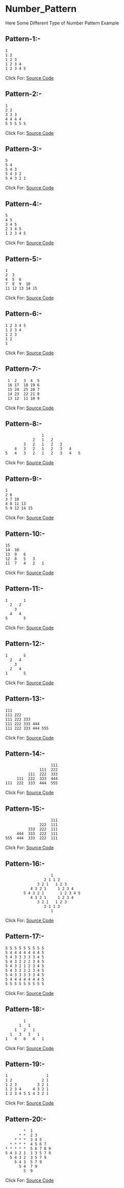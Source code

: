 # Number_Pattern

Here Some Different Type of Number Pattern Example

## Pattern-1:-    
    1    
    1 2   
    1 2 3  
    1 2 3 4  
    1 2 3 4 5

Click For: [Source Code](https://github.com/Mahendra710/Number_Pattern/blob/main/7.1-Number%20Pattern.py) 

## Pattern-2:-    
    1    
    2 2   
    3 3 3  
    4 4 4 4  
    5 5 5 5 5

Click For: [Source Code](https://github.com/Mahendra710/Number_Pattern/blob/main/7.2-Number%20Pattern.py)

## Pattern-3:-    
    5         
    5 4    
    5 4 3    
    5 4 3 2   
    5 4 3 2 1

Click For: [Source Code](https://github.com/Mahendra710/Number_Pattern/blob/main/7.3-Number%20Pattern.py)

## Pattern-4:-    
    5             
    4 5             
    3 4 5     
    2 3 4 5    
    1 2 3 4 5  

Click For: [Source Code](https://github.com/Mahendra710/Number_Pattern/blob/main/7.4-Number%20Pattern.py)

## Pattern-5:-    
    1       
    2  3       
    4  5  6      
    7  8  9  10         
    11 12 13 14 15
    
Click For: [Source Code](https://github.com/Mahendra710/Number_Pattern/blob/main/7.5-Number%20Pattern.py)

## Pattern-6:-    
    1 2 3 4 5     
    1 2 3 4   
    1 2 3   
    1 2   
    1    

Click For: [Source Code](https://github.com/Mahendra710/Number_Pattern/blob/main/7.6-Number%20Pattern.py)

## Pattern-7:-    
     1  2   3  4  5	
     16 17  18 19 6	
     15 24  25 20 7	
     14 23  22 21 8	
     13 12  11 10 9	      	        

Click For: [Source Code](https://github.com/Mahendra710/Number_Pattern/blob/main/7.7-Number%20Pattern.py)

## Pattern-8:-    
                    1   
                2   1   2   
            3   2   1   2   3   
        4   3   2   1   2   3   4       
    5   4   3   2   1   2   3   4   5        

Click For: [Source Code](https://github.com/Mahendra710/Number_Pattern/blob/main/7.8-Number%20Pattern.py)

## Pattern-9:-    
    1 
    2 6 
    3 7 10 
    4 8 11 13 
    5 9 12 14 15 
         
Click For: [Source Code](https://github.com/Mahendra710/Number_Pattern/blob/main/7.9-Number%20Pattern.py)

## Pattern-10:-    
    15    
    14  10    
    13  9   6     
    12  8   5   3     
    11  7   4   2   1     
        
Click For: [Source Code](https://github.com/Mahendra710/Number_Pattern/blob/main/7.10-Number%20Pattern.py)

## Pattern-11:-    
    1       1 
      2   2   
        3     
      4   4   
    5       5 
          
Click For: [Source Code](https://github.com/Mahendra710/Number_Pattern/blob/main/7.11-Number%20Pattern.py)

## Pattern-12:-   
    1       5 
      2   4   
        3     
      2   4   
    1       5 

Click For: [Source Code](https://github.com/Mahendra710/Number_Pattern/blob/main/7.12-Number%20Pattern.py)

## Pattern-13:-    
    111 
    111 222 
    111 222 333 
    111 222 333 444 
    111 222 333 444 555 
       
Click For: [Source Code](https://github.com/Mahendra710/Number_Pattern/blob/main/7.13-Number%20Pattern.py)

## Pattern-14:-    
                        111  
                   111  222  
              111  222  333  
         111  222  333  444  
    111  222  333  444  555  
       
Click For: [Source Code](https://github.com/Mahendra710/Number_Pattern/blob/main/7.14-Number%20Pattern.py)

## Pattern-15:-    
                        111  
                   222  111  
              333  222  111  
         444  333  222  111  
    555  444  333  222  111  
      
Click For: [Source Code](https://github.com/Mahendra710/Number_Pattern/blob/main/7.15-Number%20Pattern.py)

## Pattern-16:-    
                        1 
                     2 1 1 2 
                  3 2 1   1 2 3 
               4 3 2 1     1 2 3 4 
            5 4 3 2 1       1 2 3 4 5 
               4 3 2 1     1 2 3 4 
                  3 2 1   1 2 3 
                     2 1 1 2 
                        1 

Click For: [Source Code](https://github.com/Mahendra710/Number_Pattern/blob/main/7.16-Number%20Pattern.py)

## Pattern-17:-            
    5 5 5 5 5 5 5 5 5 
    5 4 4 4 4 4 4 4 5 
    5 4 3 3 3 3 3 4 5 
    5 4 3 2 2 2 3 4 5 
    5 4 3 2 1 2 3 4 5 
    5 4 3 2 2 2 3 4 5 
    5 4 3 3 3 3 3 4 5 
    5 4 4 4 4 4 4 4 5 
    5 5 5 5 5 5 5 5 5 

Click For: [Source Code](https://github.com/Mahendra710/Number_Pattern/blob/main/7.17-Number%20Pattern.py)

## Pattern-18:-    
            1   
          1   1   
        1   2   1   
      1   3   3   1   
    1   4   6   4   1   

Click For: [Source Code](https://github.com/Mahendra710/Number_Pattern/blob/main/7.18-Number%20Pattern.py)

## Pattern-19:-
    1                 1 
    1 2             2 1 
    1 2 3         3 2 1 
    1 2 3 4     4 3 2 1 
    1 2 3 4 5 5 4 3 2 1 

Click For: [Source Code](https://github.com/Mahendra710/Number_Pattern/blob/main/11-Mirror%20image%20of%20number.py)

## Pattern-20:-
            *  1 
          * *  2 3 
        * * *  3 4 5 
      * * * *  4 5 6 7 
    * * * * *  5 6 7 8 9 
    5 4 3 2 1  1 3 5 7 9 
      5 4 3 2  3 5 7 9 
        5 4 3  5 7 9 
          5 4  7 9 
            5  9 
            
Click For: [Source Code]()
